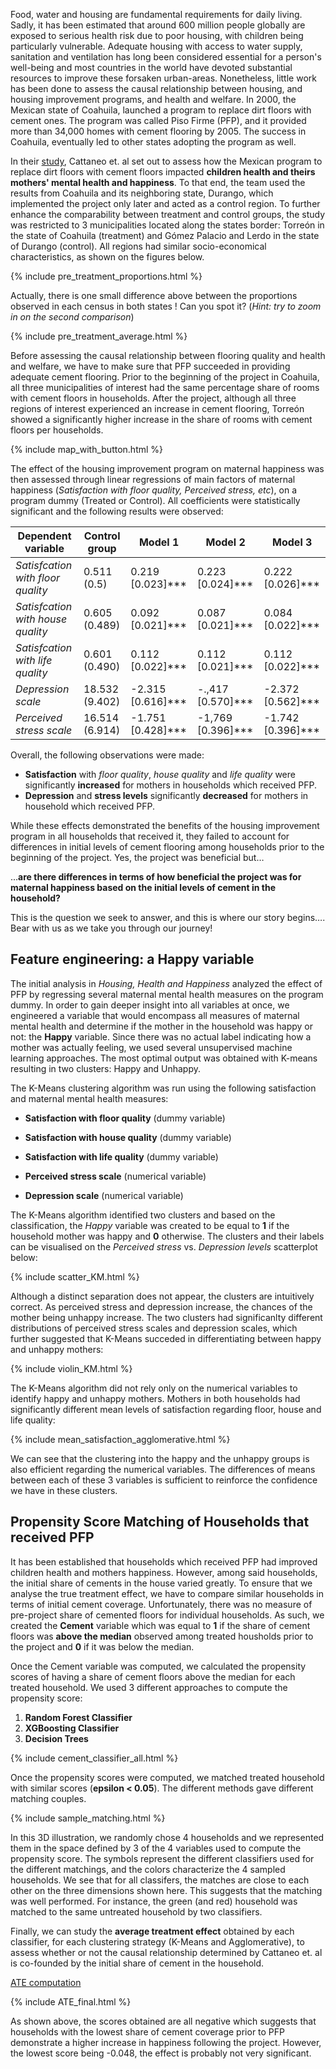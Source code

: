 Food, water and housing are fundamental requirements for daily living. Sadly, it has been estimated that around 600 million people globally are exposed to serious health risk due to poor housing, with children being particularly vulnerable. Adequate housing with access to water supply, sanitation and ventilation has long been considered essential for a person's well-being and most countries in the world have devoted substantial resources to improve these forsaken urban-areas. Nonetheless, little work has been done to assess the causal relationship between housing, and housing improvement programs, and health and welfare. In 2000, the Mexican state of Coahuila, launched a program to replace dirt floors with cement ones. The program was called Piso Firme (PFP), and it provided more than 34,000 homes with cement flooring by 2005. The success in Coahuila, eventually led to other states adopting the program as well.<br/>

In their [study](https://www.aeaweb.org/articles?id=10.1257/pol.1.1.75), Cattaneo et. al set out to assess how the Mexican program to replace dirt floors with cement floors impacted **children health and theirs mothers' mental health and happiness**. To that end, the team used the results from Coahuila and its neighboring state, Durango, which implemented the project only later and acted as a control region. To further enhance the comparability between treatment and control groups, the study was restricted to 3 municipalities located along the states border: Torreón in the state of Coahuila (treatment) and Gómez Palacio and Lerdo in the state of Durango (control). All regions had similar socio-economical characteristics, as shown on the figures below.<br/>

{% include pre_treatment_proportions.html %}

Actually, there is one small difference above between the proportions observed in each census in both states ! Can you spot it? (*Hint: try to zoom in on the second comparison*)

{% include pre_treatment_average.html %}

Before assessing the causal relationship between flooring quality and health and welfare, we have to make sure that PFP succeeded in providing adequate cement flooring. Prior to the beginning of the project in Coahuila, all three municipalities of interest had the same percentage share of rooms with cement floors in households. After the project, although all three regions of interest experienced an increase in cement flooring, Torreón showed a significantly higher increase in the share of rooms with cement floors per households. <br/>

{% include map_with_button.html %}



The effect of the housing improvement program on maternal happiness was then assessed through linear regressions of main factors of maternal happiness (*Satisfaction with floor quality, Perceived stress, etc*), on a program dummy (Treated or Control). All coefficients were statistically significant and the following results were observed:

**Dependent variable** | **Control group** | **Model 1** | **Model 2** | **Model 3**
--- | --- | --- | --- | --- |
*Satisfcation with floor quality* | 0.511 (0.5) | 0.219 [0.023]*** | 0.223 [0.024]*** | 0.222 [0.026]***
*Satisfcation with house quality* | 0.605 (0.489) | 0.092 [0.021]*** | 0.087 [0.021]*** | 0.084 [0.022]*** 
*Satisfcation with life quality* | 0.601 (0.490) | 0.112 [0.022]*** | 0.112 [0.021]*** | 0.112 [0.022]*** 
*Depression scale* | 18.532 (9.402) | -2.315 [0.616]*** | -.,417 [0.570]*** | -2.372 [0.562]***
*Perceived stress scale* | 16.514 (6.914) | -1.751 [0.428]*** | -1,769 [0.396]*** | -1.742 [0.396]***


Overall, the following observations were made:

*	**Satisfaction** with *floor quality*, *house quality* and *life quality* were significantly **increased** for mothers in households which received PFP. <br/>
*	**Depression** and **stress levels** significantly **decreased** for mothers in household which received PFP. <br/>

While these effects demonstrated the benefits of the housing improvement program in all households that received it, they failed to account for differences in initial levels of cement flooring among households prior to the beginning of the project. Yes, the project was beneficial but… 

...**are there differences in terms of how beneficial the project was for maternal happiness based on the initial levels of cement in the household?** 

This is the question we seek to answer, and this is where our story begins…. Bear with us as we take you through our journey!


## Feature engineering: a Happy variable

The initial analysis in *Housing, Health and Happiness* analyzed the effect of PFP by regressing several maternal mental health measures on the program dummy. In order to gain deeper insight into all variables at once, we engineered a variable that would encompass all measures of maternal mental health and determine if the mother in the household was happy or not: the **Happy** variable. Since there was no actual label indicating how a mother was actually feeling, we used several unsupervised machine learning approaches. The most optimal output was obtained with K-means resulting in two clusters: Happy and Unhappy. <br/>

The K-Means clustering algorithm was run using the following satisfaction and maternal mental health measures:

- **Satisfaction with floor quality** (dummy variable)

- **Satisfaction with house quality** (dummy variable)

- **Satisfaction with life quality** (dummy variable)

- **Perceived stress scale** (numerical variable)

- **Depression scale** (numerical variable)

The K-Means algorithm identified two clusters and based on the classification, the *Happy* variable was created to be equal to **1** if the household mother was happy and **0** otherwise. The clusters and their labels can be visualised on the *Perceived stress* vs. *Depression levels* scatterplot below:

{% include scatter_KM.html %}

Although a distinct separation does not appear, the clusters are intuitively correct. As perceived stress and depression increase, the chances of the mother being unhappy increase. The two clusters had significanlty different distributions of perceived stress scales and depression scales, which further suggested that K-Means succeded in differentiating between happy and unhappy mothers:

{% include violin_KM.html %}

The K-Means algorithm did not rely only on the numerical variables to identify happy and unhappy mothers. Mothers in both households had significantly different mean levels of satisfaction regarding floor, house and life quality:

{% include mean_satisfaction_agglomerative.html %}

We can see that the clustering into the happy and the unhappy groups is also efficient regarding the numerical variables. The differences of means  between each of these 3 variables is sufficient to reinforce the confidence we have in these clusters. 

## Propensity Score Matching of Households that received PFP

It has been established that households which received PFP had improved children health and mothers happiness. However, among said households, the initial share of cements in the house varied greatly. To ensure that we analyse the true treatment effect, we have to compare similar households in terms of initial cement coverage. Unfortunately, there was no measure of pre-project share of cemented floors for individual households. As such, we created the **Cement** variable which was equal to **1** if the share of cement floors was **above the median** observed among treated housholds prior to the project and **0** if it was below the median.

Once the Cement variable was computed, we calculated the propensity scores of having a share of cement floors above the median for each treated household. We used 3 different approaches to compute the propensity score:

1. **Random Forest Classifier**
2. **XGBoosting Classifier**
3. **Decision Trees**

{% include cement_classifier_all.html %}

Once the propensity scores were computed, we matched treated household with similar scores (**epsilon < 0.05**). The different methods gave different matching couples.


{% include sample_matching.html %}

In this 3D illustration, we randomly chose 4 households and we represented them in the space defined by 3 of the 4 variables used to compute the propensity score. The symbols represent the different classifiers used for the different matchings, and the colors characterize the 4 sampled households. We see that for all classifers, the matches are close to each other on the three dimensions shown here. This suggests that the matching was well performed. For instance, the green (and red) household was matched to the same untreated household by two classifiers. <br/>

Finally, we can study the **average treatment effect** obtained by each classifier, for each clustering strategy (K-Means and Agglomerative), to assess whether or not the causal relationship determined by Cattaneo et. al is co-founded by the initial share of cement in the household. <br/>

[ATE computation](save.png)

{% include ATE_final.html %}


As shown above, the scores obtained are all negative which suggests that households with the lowest share of cement coverage prior to PFP demonstrate a higher increase in happiness following the project. However, the lowest score being -0.048, the effect is probably not very significant. 
